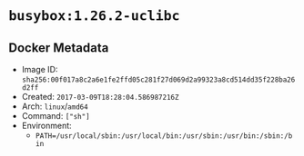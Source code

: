 # `busybox:1.26.2-uclibc`

## Docker Metadata

- Image ID: `sha256:00f017a8c2a6e1fe2ffd05c281f27d069d2a99323a8cd514dd35f228ba26d2ff`
- Created: `2017-03-09T18:28:04.586987216Z`
- Arch: `linux`/`amd64`
- Command: `["sh"]`
- Environment:
  - `PATH=/usr/local/sbin:/usr/local/bin:/usr/sbin:/usr/bin:/sbin:/bin`
